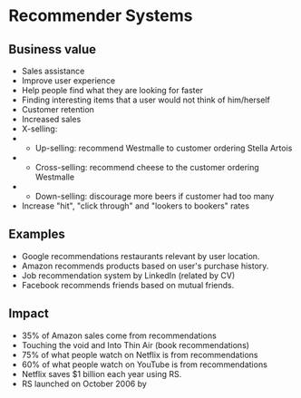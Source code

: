 # Recommender Systems

## Business value
- Sales assistance
- Improve user experience
- Help people find what they are looking for faster
- Finding interesting items that a user would not think of him/herself
- Customer retention
- Increased sales
- X-selling: 
- - Up-selling: recommend Westmalle to customer ordering Stella Artois
- - Cross-selling: recommend cheese to the customer ordering Westmalle
- - Down-selling: discourage more beers if customer had too many
- Increase "hit", "click through" and "lookers to bookers" rates

## Examples 
- Google recommendations restaurants relevant by user location.
- Amazon recommends products based on user's purchase history.
- Job recommendation system by LinkedIn (related by CV)
- Facebook recommends friends based on mutual friends.

## Impact
- 35% of Amazon sales come from recommendations
- Touching the void and Into Thin Air (book recommendations)
- 75% of what people watch on Netflix is from recommendations
- 60% of what people watch on YouTube is from recommendations
- Netflix saves $1 billion each year using RS.
- RS launched on October 2006 by 